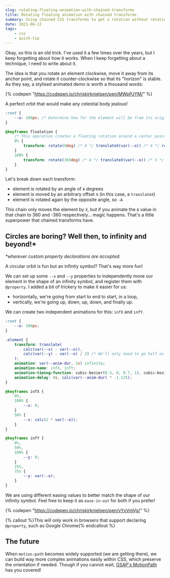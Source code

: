 ```yaml
---
slug: rotating-floating-animation-with-chained-transforms
title: Rotating floating animation with chained transforms
summary: Using chained CSS transforms to get a rotation without rotating the element itself.
date: 2021-06-12
tags:
    - css
    - quick-tip
---
```


Okay, so this is an old trick. I've used it a few times over the years, but I keep forgetting about how it works. When I keep forgetting about a technique, I need to write about it.

The idea is that you rotate an element clockwise, move it away from its anchor point, and rotate it counter-clockwise so that its "horizon" is stable. As they say, a stylised animated demo is worth a thousand words:

{% codepen "https://codepen.io/chriskirknielsen/pen/MWpPJYM/" %}

A perfect orbit that would make any celestial body jealous!

```css
:root {
	--o: 100px; /* Determine how far the element will be from its origin */
}

@keyframes floatation {
	/* This operation creates a floating rotation around a center point — the offset guides how far from the center the element is */
	0% {
		transform: rotate(0deg) /* A */ translateX(var(--o)) /* X */ rotate(0deg); /* -A — since A = 0, no need for the minus sign */
	}
	100% {
		transform: rotate(360deg) /* A */ translateX(var(--o)) /* X */ rotate(-360deg); /* -A */
	}
}
```

Let's break down each transform:

-   element is rotated by an angle of `A` degrees
-   element is moved by an arbitrary offset `X` (in this case, a `translateX`)
-   element is rotated again by the opposite angle, so `-A`

This chain only moves the element by `X`, but if you animate the `A` value in that chain to 360 and -360 respectively… magic happens. That's a little superpower that chained transforms have.

## Circles are boring? Well then, to infinity and beyond!\*

_\*wherever custom property declarations are accepted._

A circular orbit is fun but an infinity symbol? That's way more fun!

We can set up some `--x` and `--y` properties to independently move our element in the shape of an infinity symbol, and register them with `@property`. I added a bit of trickery to make it easier for us:

-   horizontally, we're going from start to end to start, in a loop,
-   vertically, we're going up, down, up, down, and finally up.

We can create two independent animations for this: `infX` and `infY`.

```css
:root {
	--o: 100px;
}

.element {
	transform: translate(
		calc(var(--x) - var(--o)),
		calc(var(--y) - var(--o) / 2) /* We'll only need to go half as high/low for this shape as it's *roughly** two circles side-by-side */
	);
	animation: var(--anim-dur, 2s) infinite;
	animation-name: infX, infY;
	animation-timing-function: cubic-bezier(0.3, 0, 0.7, 1), cubic-bezier(0.5, 0, 0.5, 1);
	animation-delay: 0s, calc(var(--anim-dur) * -1.125);
}

@keyframes infX {
	0%,
	100% {
		--x: 0;
	}
	50% {
		--x: calc(2 * var(--o));
	}
}

@keyframes infY {
	0%,
	50%,
	100% {
		--y: 0;
	}
	25%,
	75% {
		--y: var(--o);
	}
}
```

We are using different easing values to better match the shape of our infinity symbol. Feel free to keep it as `ease-in-out` for both if you prefer!

{% codepen "https://codepen.io/chriskirknielsen/pen/vYxVmVg/" %}

{% callout %}This will only work in browsers that support declaring `@property`, such as Google Chrome{% endcallout %}

## The future

When `motion-path` becomes widely supported (we are getting there), we can build way more complex animations easily within CSS, which preserve the orientation if needed. Though if you cannot wait, [GSAP's MotionPath](https://greensock.com/motionpath/) has you covered!
